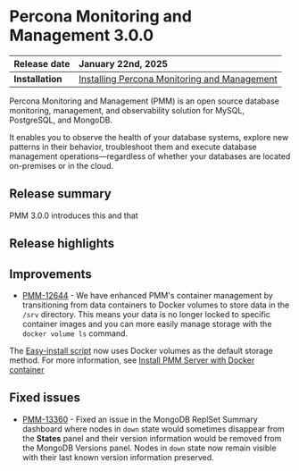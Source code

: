 # Percona Monitoring and Management 3.0.0 

| **Release date** | January 22nd, 2025                                                                                  |
| ----------------- | :---------------------------------------------------------------------------------------------- |
| **Installation** | [Installing Percona Monitoring and Management](../quickstart/index.md) |

Percona Monitoring and Management (PMM) is an open source database monitoring, management, and observability solution for MySQL, PostgreSQL, and MongoDB.

It enables you to observe the health of your database systems, explore new patterns in their behavior, troubleshoot them and execute database management operations—regardless of whether your databases are located on-premises or in the cloud.

## Release summary
PMM 3.0.0 introduces this and that


## Release highlights

## Improvements

- [PMM-12644](https://perconadev.atlassian.net/browse/PMM-12644) - We have enhanced PMM's container management by transitioning from data containers to Docker volumes to store data in the `/srv` directory. This means your data is no longer locked to specific container images and you can more easily manage storage with the `docker volume ls` command. 

The [Easy-install script](../install-pmm/install-pmm-server/baremetal/docker/easy-install.md) now uses Docker volumes as the default storage method. For more information, see [Install PMM Server with Docker container](../install-pmm/install-pmm-server/baremetal/docker/index.md.)

## Fixed issues

- [PMM-13360](https://perconadev.atlassian.net/browse/PMM-13360) - Fixed an issue in the MongoDB ReplSet Summary dashboard where nodes in `down` state would sometimes disappear from the **States** panel and their version information would be removed from the MongoDB Versions panel. Nodes in `down` state now remain visible with their last known version information preserved.